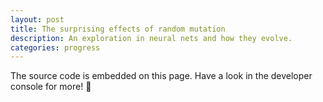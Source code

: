 ```yaml
---
layout: post
title: The surprising effects of random mutation
description: An exploration in neural nets and how they evolve.
categories: progress
---
```


<div class="overflow-auto bg-gray-800 bg-gradient-to-r from-gray-900 to-sky-900 text-green-400 text-center p-4 lg:p-16 mb-10">
  <code id="neurenv" class="inline-block whitespace-pre text-left leading-none"></code>
</div>

The source code is embedded on this page. Have a look in the developer console for more! 👻

<!--
- starting location
- starting attributes
- luck
- learning
- time
- no goal, only longevity/replication
- mutation

- color
- replicate every X time
- die every x time

Sensor:SEE_NORTH -> 0.5 -> Neuron:INNER_0
Neuron:INNER_0 -> 0.4 -> Action:MOVE_NORTH

Imagine the case where the top/bottom gates were death
Only the E/W will survive
All mutations towards N/S will die immediately

Sensors are zeroed between generations
-->

<script type="text/javascript">
  const CLEAR_SCREEN = '\033[2J'

  const shuffle = (arr, n) => arr.sort(() => 0.5 - Math.random()).slice(0, n)
  const rand = (min, max) => Math.random() * (max - min) + min
  const randInt = (min, max) => parseInt(rand(min, max))
  const createArray = (length, func) => Array.apply(null, { length }).map(func)

  const DIRECTION_NORTH = 'NORTH'
  const DIRECTION_SOUTH = 'SOUTH'
  const DIRECTION_EAST = 'EAST'
  const DIRECTION_WEST = 'WEST'

  class Neuron {
    constructor(name, value = 0) {
      this.name = name
      this.value = value
    }

    nameWithType() {
      return `${this.constructor.name}:${this.name}`
    }

    getValue() {
      return this.value
    }

    setValue(value) {
      this.value = value

      return this.value
    }

    addValue(value) {
      this.setValue((this.getValue() || 0) + value)
    }

    zeroValue() {
      this.value = 0
    }
  }

  Neuron.fromSource = (source, value) => {
    return new Neuron(source.name, source.value)
  }

  class Sensor extends Neuron {
    constructor(name, func) {
      super(name, 0)

      this.func = func
    }

    setValue(creature) {
      if (typeof this.func === 'function') {
        this.value = this.func.call(this, creature)
      }

      return this.getValue()
    }
  }

  Sensor.fromSource = (source) => {
    return new Sensor(source.name, source.func)
  }

  class Action extends Neuron {
    constructor(name, func) {
      super(name, 0)

      this.func = func
    }

    act(creature) {
      this.func.call(this, creature)
    }
  }

  Action.fromSource = (source) => {
    return new Action(source.name, source.func)
  }

  class Synapse {
    constructor(from, to, weight) {
      this.from = from
      this.to = to
      this.weight = weight
    }
  }

  Synapse.fromSourceWithMutation = (source, neurons, mutation) => {
    const from = neurons.find((n) => n.name === source.from.name)
    const to = neurons.find((n) => n.name === source.to.name)

    return new Synapse(from, to, source.weight + (source.weight * (mutation * (Math.random() > 0.5 ? 1 : -1))))
  }

  class Brain {
    constructor(sensors, urges, innerNeurons, synapses) {
      this.sensors = sensors
      this.innerNeurons = innerNeurons
      this.urges = urges
      this.synapses = synapses
    }

    fire(creature) {
      const weightedUrges = createArray(this.urges.length, () => 0)

      this.sensors
        .concat(this.innerNeurons)
        .concat(this.urges)
        .forEach((n) => n.zeroValue())

      this.sensors
        .forEach((s) => s.setValue(creature))

      // for multiple layers, this could be looping the layers,
      // then looping the synapses to it, from it
      this.synapses.forEach((synapse) => {
        synapse.to.addValue(synapse.from.getValue() * synapse.weight)
      })

      this.urges.forEach((urge) => {
        urge.setValue(Math.abs(Math.tanh(urge.value)))
      })

      return this.urges
       // TODO: filter by some activation function?
        .filter((u) => u.getValue() > 0.35)
    }

    log() {
      console.log(
        this.synapses.map((s) => {
          return [s.from.nameWithType(), s.weight.toFixed(1), s.to.nameWithType()].join(' -> ')
        }).join('\n')
      )
    }
  }

  Brain.fromOptions = (options) => {
    if (!options.sensors.length) throw new Error('No sensors supplied')
    if (!options.urges.length) throw new Error('No urges supplied')

    const sensors = options.sensors
    const innerNeurons = options.innerNeurons || createArray(options.power, (_, index) => new Neuron(`INNER_${index}`))
    const urges = options.urges
    const synapses = options.synapses || []

    if (!synapses.length) {
      shuffle(sensors, randInt(1, sensors.length))
        .forEach((sensor) => {
          shuffle(innerNeurons, randInt(1, innerNeurons.length))
            .forEach((innerNeuron) => synapses.push(new Synapse(sensor, innerNeuron, Math.random())))
        })

      shuffle(innerNeurons, randInt(0, innerNeurons.length))
        .forEach((innerNeuronFrom) => {
          shuffle(innerNeurons, randInt(0, innerNeurons.length))
            .filter((n) => n !== innerNeuronFrom)
            .forEach((innerNeuronTo) => synapses.push(new Synapse(innerNeuronFrom, innerNeuronTo, Math.random())))
        })

      shuffle(innerNeurons, randInt(1, innerNeurons.length))
        .forEach((innerNeuron) => {
          shuffle(urges, randInt(1, urges.length))
            .forEach((action) => synapses.push(new Synapse(innerNeuron, action, Math.random())))
        })
    }

    return new Brain(sensors, urges, innerNeurons, synapses)
  }

  class Creature {
    constructor(world, brain, color) {
      this.world = world
      this.brain = brain
      this.isDestroyed = false
      this.color = color || { r: randInt(0, 255), g: randInt(0, 255), b: randInt(0, 255) }
    }

    adapt() {
      if (this.isDestroyed) {
        return
      }

      this.act( this.brain.fire(this) )
    }

    act(activatedUrges) {
      activatedUrges.forEach((urge) => urge.act(this))
    }

    move(deltaX, deltaY) {
      if (deltaX !== 0) {
        this.position.x = Math.max(Math.min(this.position.x + deltaX, this.world.width), 0)
      }

      if (deltaY !== 0) {
        const projectedY = this.position.y + deltaY

        this.position.y = Math.max(Math.min(projectedY, this.world.height), 0)

        if (projectedY >= this.world.height) {
          this.world.multiply(this)
          this.world.multiply(this)
          this.destroy()
        }
      }
    }

    look(direction) {
      return Math.random()
      if (direction === DIRECTION_NORTH) {
        return this.world.height - this.position.y
      } else if (direction === DIRECTION_SOUTH) {
        return this.position.y
      } else if (direction === DIRECTION_EAST) {
        return this.world.width - this.position.x
      } else if (direction === DIRECTION_WEST) {
        return this.position.x
      }
    }

    spawn() {
      this.position = {
        x: randInt(0, this.world.width),
        y: randInt(0, this.world.height),
      }
    }

    symbol() {
      return this.isDestroyed ? ' ' : `<span style="color: rgb(${this.color.r}, ${this.color.g}, ${this.color.b})">*</span>`
    }

    destroy() {
      this.isDestroyed = true
    }
  }

  class World {
    constructor(mapWidth, mapHeight, numberOfCreatures, brainOptions, mutation = 0.1) {
      this.width = mapWidth
      this.height = mapHeight
      this.brainOptions = brainOptions
      this.creatures = createArray(numberOfCreatures, () => new Creature(this, Brain.fromOptions(brainOptions)))
      this.mutation = mutation
    }

    start(delay, renderElement) {
      this.creatures.forEach((c) => c.spawn())
      this.loop(delay, renderElement)
    }

    loop(delay, renderElement) {
      if (this.creatures.filter((c) => !c.isDestroyed).length > 500) return

      this.creatures.forEach((c) => c.adapt())
      this.render(renderElement)

      setTimeout(() => this.loop(delay, renderElement), delay)
    }

    renderCreature(x, y) {
      const creature = this.creatures
        .find((c) => c.position.x === x && c.position.y === y)

      return creature ? creature.symbol() : ' '
    }

    multiply(source) {
      const sourceBrain = source.brain
      const brainOptions = {
        sensors: sourceBrain.sensors.map((s) => Sensor.fromSource(s)),
        innerNeurons: sourceBrain.innerNeurons.map((i) => Neuron.fromSource(i)),
        urges: sourceBrain.urges.map((a) => Action.fromSource(a)),
      }
      const neurons = brainOptions.sensors.concat(brainOptions.innerNeurons).concat(brainOptions.urges)

      brainOptions.synapses = sourceBrain.synapses.map((s) => Synapse.fromSourceWithMutation(s, neurons, this.mutation))

      const creature = new Creature(this, Brain.fromOptions(brainOptions), source.color)

      this.creatures.push(creature)

      creature.spawn()
    }

    render(renderElement) {
      const header = '|' + Array.from(Array((this.width / 2) - 5).keys(), () => '|').join('') + ' ReplicaZone ' + Array.from(Array((this.width / 2) - 5).keys(), () => '|').join('') + '|'
      const footer = '|' + Array.from(Array(this.width + 3).keys(), () => '_').join('') + '|'
      const rows = []

      for (var y = 0; y <= this.height; y++) {
        const row = []

        for (var x = 0; x <= this.width; x++) {
          row.push(this.renderCreature(x, this.height - y))
        }

        rows.push('| ' + row.join('') + ' |')
      }

      const LINE_BREAK = '\n'
      let output = header
      output += LINE_BREAK
      output += rows.join(LINE_BREAK)
      output += LINE_BREAK
      output += footer
      output += LINE_BREAK
      output += LINE_BREAK
      output += 'DOTS: '
      output += this.creatures.filter((c) => !c.isDestroyed).length

      if (renderElement) {
        renderElement.cols = this.width
        renderElement.rows = this.height

        renderElement.innerHTML = output
      } else {
        console.log(CLEAR_SCREEN)
        console.log(output)
      }
    }
  }

  const IS_MOBILE = window.outerWidth <= 640
  const NUMBER_OF_CREATURES = 5 // IS_MOBILE ? 10 : 20
  const MAP_WIDTH = IS_MOBILE ? 20 : 60
  const MAP_HEIGHT = IS_MOBILE ? 15 : 20
  const ITERATION_DELAY = 50
  const RENDER_ELEMENT = document.querySelector('#neurenv')
  const BRAIN_OPTIONS = {
    sensors: [
      new Sensor(`SEE_${DIRECTION_NORTH}`, (creature) => creature.look(DIRECTION_NORTH)),
      new Sensor(`SEE_${DIRECTION_SOUTH}`, (creature) => creature.look(DIRECTION_SOUTH)),
      new Sensor(`SEE_${DIRECTION_EAST}`, (creature) => creature.look(DIRECTION_EAST)),
      new Sensor(`SEE_${DIRECTION_WEST}`, (creature) => creature.look(DIRECTION_WEST)),
    ],
    urges: [
      new Action(`MOVE_${DIRECTION_NORTH}`, (creature) => creature.move(0, +1)),
      new Action(`MOVE_${DIRECTION_SOUTH}`, (creature) => creature.move(0, -1)),
      new Action(`MOVE_${DIRECTION_EAST}`, (creature) => creature.move(1, 0)),
      new Action(`MOVE_${DIRECTION_WEST}`, (creature) => creature.move(-1, 0)),
    ],
    power: 2
  }

  const world = new World(MAP_WIDTH, MAP_HEIGHT, NUMBER_OF_CREATURES, BRAIN_OPTIONS)
  world.start(ITERATION_DELAY, RENDER_ELEMENT)
  world.creatures.forEach((c) => c.brain.log())
  // world.render(RENDER_ELEMENT)
</script>
